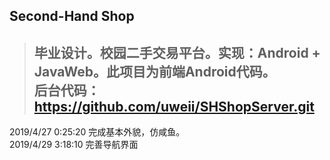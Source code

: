 ## Second-Hand Shop ##
> ##  毕业设计。校园二手交易平台。实现：Android + JavaWeb。此项目为前端Android代码。<br>后台代码： https://github.com/uweii/SHShopServer.git<br>

2019/4/27 0:25:20 完成基本外貌，仿咸鱼。<br>
2019/4/29 3:18:10 完善导航界面
